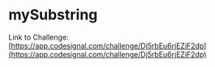 # mySubstring

Link to Challenge: [https://app.codesignal.com/challenge/Dj5rbEu6rjEZiF2dp](https://app.codesignal.com/challenge/Dj5rbEu6rjEZiF2dp)